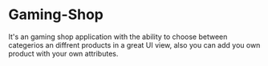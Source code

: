 # Gaming-Shop
It's an gaming shop application with the ability to choose between categerios an diffrent products in a great UI view, also you can add you own product with your own attributes.
